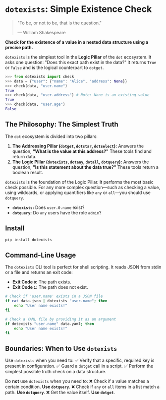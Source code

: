 # `dotexists`: Simple Existence Check

> "To be, or not to be, that is the question."
>
> — William Shakespeare

**Check for the existence of a value in a nested data structure using a precise path.**

`dotexists` is the simplest tool in the **Logic Pillar** of the `dot` ecosystem. It asks one question: "Does this exact path exist in the data?" It returns `True` or `False` and is the logical counterpart to `dotget`.

```python
>>> from dotexists import check
>>> data = {"user": {"name": "Alice", "address": None}}
>>> check(data, "user.name")
True
>>> check(data, "user.address") # Note: None is an existing value
True
>>> check(data, "user.age")
False
```

## The Philosophy: The Simplest Truth

The `dot` ecosystem is divided into two pillars:

1.  **The Addressing Pillar (`dotget`, `dotstar`, `dotselect`):** Answers the question, **"What is the value at this address?"** These tools find and return data.
2.  **The Logic Pillar (`dotexists`, `dotany`, `dotall`, `dotquery`):** Answers the question, **"Is this statement about the data true?"** These tools return a boolean result.

`dotexists` is the foundation of the Logic Pillar. It performs the most basic check possible. For any more complex question—such as checking a value, using wildcards, or applying quantifiers like `any` or `all`—you should use `dotquery`.

- **`dotexists`:** Does `user.0.name` exist?
- **`dotquery`:** Do `any` users have the role `admin`?

## Install

```bash
pip install dotexists
```

## Command-Line Usage

The `dotexists` CLI tool is perfect for shell scripting. It reads JSON from stdin or a file and returns an exit code:

-   **Exit Code `0`:** The path exists.
-   **Exit Code `1`:** The path does not exist.

```bash
# Check if 'user.name' exists in a JSON file
if cat data.json | dotexists "user.name"; then
    echo "User name exists!"
fi

# Check a YAML file by providing it as an argument
if dotexists "user.name" data.yaml; then
    echo "User name exists!"
fi
```

## Boundaries: When to Use `dotexists`

Use `dotexists` when you need to:
✅ Verify that a specific, required key is present in configuration.
✅ Guard a `dotget` call in a script.
✅ Perform the simplest possible truth check on a data structure.

Do **not** use `dotexists` when you need to:
❌ Check if a value matches a certain condition. **Use `dotquery`**.
❌ Check if `any` or `all` items in a list match a path. **Use `dotquery`**.
❌ Get the value itself. **Use `dotget`**.
